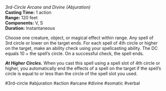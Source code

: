 *3rd-Circle Arcane and Divine (Abjuration)*  
**Casting Time:** 1 action  
**Range:** 120 feet  
**Components:** V, S  
**Duration:** Instantaneous

Choose one creature, object, or magical effect within range. Any spell of 3rd circle or lower on the target ends. For each spell of 4th circle or higher on the target, make an ability check using your spellcasting ability. The DC equals 10 + the spell’s circle. On a successful check, the spell ends.

***At Higher Circles.*** When you cast this spell using a spell slot of 4th circle or higher, you automatically end the effects of a spell on the target if the spell’s circle is equal to or less than the circle of the spell slot you used.

#3rd-circle #abjuration #action #arcane #divine #somatic #verbal
